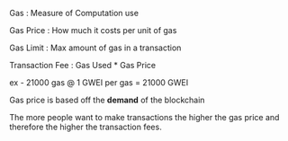 Gas : Measure of Computation use

Gas Price : How much it costs per unit of gas

Gas Limit : Max amount of gas in a transaction

Transaction Fee : Gas Used * Gas Price

ex - 
21000 gas @ 1 GWEI per gas = 21000 GWEI


Gas price is based off the **demand** of the blockchain

The more people want to make transactions the higher the gas price and therefore the higher the transaction fees.